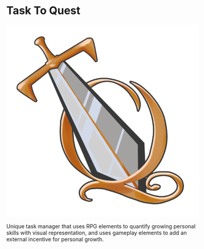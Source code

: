 # Task To Quest

![Logo](/Gameify/Assets.xcassets/iconforstore.imageset/iconforstore.png)

Unique task manager that uses RPG elements to quantify growing personal skills with visual representation, and uses gameplay elements to add an external incentive for personal growth.
